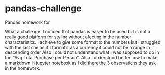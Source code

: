# pandas-challenge
Pandas homework for 

What a challenge. I noticed that pandas is easier to be used but is not a really good platform for styling without afecting in the number characteristics. 
I achieve to give some format to the numbers but I struggled with the last one as if I format it as a currency it could not be arrange in descending order
Also I could not understand what I was supposed to do in the "Avg Total Purchase per Person". 
Also I understood better how to make a markdown in jupyter notebook as I did there the 3 observations they ask in the homework.
